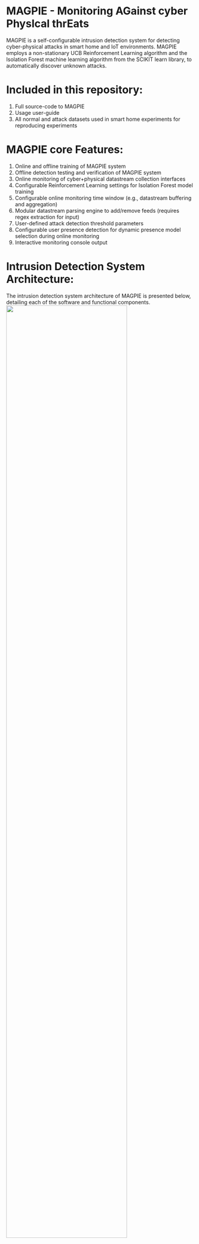 # MAGPIE - Monitoring AGainst cyber PhysIcal thrEats

MAGPIE is a self-configurable intrusion detection system for detecting cyber-physical attacks in smart home and IoT environments. MAGPIE employs a non-stationary UCB Reinforcement Learning algorithm and the Isolation Forest machine learning algorithm from the SCIKIT learn library, to automatically discover unknown attacks.  

# Included in this repository:
1. Full source-code to MAGPIE
2. Usage user-guide
3. All normal and attack datasets used in smart home experiments for reproducing experiments

# MAGPIE core Features:
1. Online and offline training of MAGPIE system
2. Offline detection testing and verification of MAGPIE system
3. Online monitoring of cyber+physical datastream collection interfaces
4. Configurable Reinforcement Learning settings for Isolation Forest model training
5. Configurable online monitoring time window (e.g., datastream buffering and aggregation)
6. Modular datastream parsing engine to add/remove feeds (requires regex extraction for input)
7. User-defined attack detection threshold parameters
8. Configurable user presence detection for dynamic presence model selection during online monitoring
9. Interactive monitoring console output

# Intrusion Detection System Architecture:
The intrusion detection system architecture of MAGPIE is presented below, detailing each of the software and functional components.
<img src="https://github.com/isec-greenwich/magpie/blob/master/v1.0/magpie_architecture.png" width="80%" height="80%">

# Raspberry PI3 Prototype Schematic:
The schematic below provides an overview of the RaspberryPI 3 prototype system and hardware extensions to implement the MAGPIE architecture and intrusion detection software platform.
<img src="https://github.com/isec-greenwich/magpie/blob/master/v1.0/magpie_proto.png" width="50%" height="50%">

# Smart Home Testbed:
Below is a the configuration overview of the smart home testbed used to evaluate the MAGPIE prototype system, including smart home IoT devices which were used in experiments and present in the datasets.

<img src="https://github.com/isec-greenwich/magpie/blob/master/v1.0/magpie_testbed.png" width="75%" height="75%">

